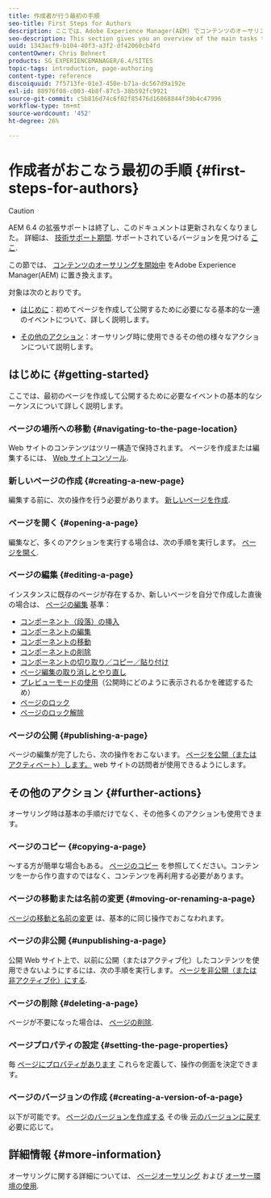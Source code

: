 ```yaml
---
title: 作成者が行う最初の手順
seo-title: First Steps for Authors
description: ここでは、Adobe Experience Manager(AEM) でコンテンツのオーサリングを開始する際に使用する主なタスクの概要について説明します。
seo-description: This section gives you an overview of the main tasks that you will be using when starting to author content with Adobe Experience Manager (AEM).
uuid: 1343acf9-b104-40f3-a3f2-df42060cb4fd
contentOwner: Chris Bohnert
products: SG_EXPERIENCEMANAGER/6.4/SITES
topic-tags: introduction, page-authoring
content-type: reference
discoiquuid: 7f5713fe-01e3-450e-b71a-dc567d9a192e
exl-id: 88976f08-c003-4b8f-87c5-38b592fc9921
source-git-commit: c5b816d74c6f02f85476d16868844f39b4c47996
workflow-type: tm+mt
source-wordcount: '452'
ht-degree: 26%

---
```


# 作成者がおこなう最初の手順 {#first-steps-for-authors}

>[!CAUTION]
>
>AEM 6.4 の拡張サポートは終了し、このドキュメントは更新されなくなりました。 詳細は、 [技術サポート期間](https://helpx.adobe.com/jp/support/programs/eol-matrix.html). サポートされているバージョンを見つける [ここ](https://experienceleague.adobe.com/docs/?lang=ja).

この節では、 [コンテンツのオーサリングを開始中](/help/sites-authoring/author.md#concept-of-authoring-and-publishing) をAdobe Experience Manager(AEM) に置き換えます。

対象は次のとおりです。

* [はじめに](#getting-started)：初めてページを作成して公開するために必要になる基本的な一連のイベントについて、詳しく説明します。

* [その他のアクション](#further-actions)：オーサリング時に使用できるその他の様々なアクションについて説明します。

## はじめに {#getting-started}

ここでは、最初のページを作成して公開するために必要なイベントの基本的なシーケンスについて詳しく説明します。

### ページの場所への移動 {#navigating-to-the-page-location}

Web サイトのコンテンツはツリー構造で保持されます。 ページを作成または編集するには、 [Web サイトコンソール](/help/sites-classic-ui-authoring/author-env-basic-handling.md#navigating-with-the-websites-console).

### 新しいページの作成 {#creating-a-new-page}

編集する前に、次の操作を行う必要があります。 [新しいページを作成](/help/sites-classic-ui-authoring/classic-page-author-manage-pages.md#creating-a-new-page).

### ページを開く {#opening-a-page}

編集など、多くのアクションを実行する場合は、次の手順を実行します。 [ページを開く](/help/sites-classic-ui-authoring/classic-page-author-manage-pages.md#opening-a-page-for-editing).

### ページの編集 {#editing-a-page}

インスタンスに既存のページが存在するか、新しいページを自分で作成した直後の場合は、 [ページの編集](/help/sites-classic-ui-authoring/classic-page-author-edit-content.md) 基準：

* [コンポーネント（段落）の挿入](/help/sites-classic-ui-authoring/classic-page-author-edit-content.md#inserting-a-component)
* [コンポーネントの編集](/help/sites-classic-ui-authoring/classic-page-author-edit-content.md#editing-a-component-content-and-properties)
* [コンポーネントの移動](/help/sites-classic-ui-authoring/classic-page-author-edit-content.md#moving-a-component)
* [コンポーネントの削除](/help/sites-classic-ui-authoring/classic-page-author-edit-content.md#deleting-a-component)
* [コンポーネントの切り取り／コピー／貼り付け](/help/sites-classic-ui-authoring/classic-page-author-edit-content.md#cut-copy-paste-a-component)
* [ページ編集の取り消しとやり直し](/help/sites-classic-ui-authoring/classic-page-author-edit-content.md#undoing-and-redoing-page-edits)
* [プレビューモードの使用](/help/sites-classic-ui-authoring/classic-page-author-edit-content.md#previewing-pages)（公開時にどのように表示されるかを確認するため）
* [ページのロック](/help/sites-classic-ui-authoring/classic-page-author-edit-content.md#locking-a-page)
* [ページのロック解除](/help/sites-classic-ui-authoring/classic-page-author-edit-content.md#unlocking-a-page)

### ページの公開  {#publishing-a-page}

ページの編集が完了したら、次の操作をおこないます。 [ページを公開（またはアクティベート）します。](/help/sites-classic-ui-authoring/classic-page-author-publish-pages.md#main-pars-title-10) web サイトの訪問者が使用できるようにします。

## その他のアクション {#further-actions}

オーサリング時は基本の手順だけでなく、その他多くのアクションも使用できます。

### ページのコピー {#copying-a-page}

～する方が簡単な場合もある。 [ページのコピー](/help/sites-classic-ui-authoring/classic-page-author-manage-pages.md#copying-and-pasting-a-page) を参照してください。コンテンツを一から作り直すのではなく、コンテンツを再利用する必要があります。

### ページの移動または名前の変更 {#moving-or-renaming-a-page}

[ページの移動と名前の変更](/help/sites-classic-ui-authoring/classic-page-author-manage-pages.md#moving-or-renaming-page) は、基本的に同じ操作でおこなわれます。

### ページの非公開 {#unpublishing-a-page}

公開 Web サイト上で、以前に公開（またはアクティブ化）したコンテンツを使用できないようにするには、次の手順を実行します。 [ページを非公開（または非アクティブ化）にする](/help/sites-classic-ui-authoring/classic-page-author-publish-pages.md#unpublishing-a-page).

### ページの削除 {#deleting-a-page}

ページが不要になった場合は、 [ページの削除](/help/sites-classic-ui-authoring/classic-page-author-manage-pages.md#deleting-a-page).

### ページプロパティの設定 {#setting-the-page-properties}

毎 [ページにプロパティがあります](/help/sites-classic-ui-authoring/classic-page-author-edit-page-properties.md) これらを定義して、操作の側面を決定できます。

### ページのバージョンの作成 {#creating-a-version-of-a-page}

以下が可能です。 [ページのバージョンを作成する](/help/sites-classic-ui-authoring/classic-page-author-work-with-versions.md#creating-a-new-version) その後 [元のバージョンに戻す](/help/sites-classic-ui-authoring/classic-page-author-work-with-versions.md#restoring-a-page-version-from-sidekick) 必要に応じて。

## 詳細情報 {#more-information}

オーサリングに関する詳細については、 [ページオーサリング](/help/sites-classic-ui-authoring/classic-page-author.md) および [オーサー環境の使用](/help/sites-classic-ui-authoring/author-env.md).
